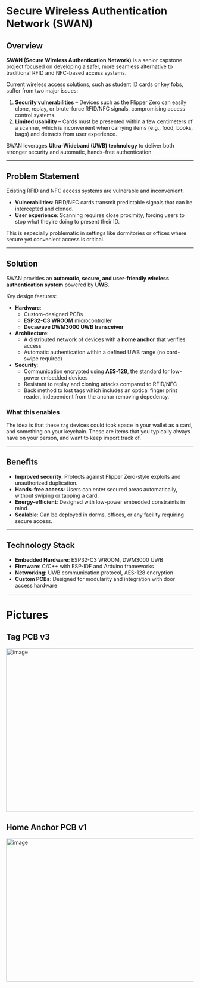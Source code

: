 # Secure Wireless Authentication Network (SWAN)

## Overview
**SWAN (Secure Wireless Authentication Network)** is a senior capstone project focused on developing a safer, more seamless alternative to traditional RFID and NFC-based access systems.  

Current wireless access solutions, such as student ID cards or key fobs, suffer from two major issues:
1. **Security vulnerabilities** – Devices such as the Flipper Zero can easily clone, replay, or brute-force RFID/NFC signals, compromising access control systems.  
2. **Limited usability** – Cards must be presented within a few centimeters of a scanner, which is inconvenient when carrying items (e.g., food, books, bags) and detracts from user experience.

SWAN leverages **Ultra-Wideband (UWB) technology** to deliver both stronger security and automatic, hands-free authentication.  

---

## Problem Statement
Existing RFID and NFC access systems are vulnerable and inconvenient:
- **Vulnerabilities**: RFID/NFC cards transmit predictable signals that can be intercepted and cloned.  
- **User experience**: Scanning requires close proximity, forcing users to stop what they’re doing to present their ID.  

This is especially problematic in settings like dormitories or offices where secure yet convenient access is critical.

---

## Solution
SWAN provides an **automatic, secure, and user-friendly wireless authentication system** powered by **UWB**.  

Key design features:
- **Hardware**:  
  - Custom-designed PCBs  
  - **ESP32-C3 WROOM** microcontroller  
  - **Decawave DWM3000 UWB transceiver**  
- **Architecture**:  
  - A distributed network of devices with a **home anchor** that verifies access  
  - Automatic authentication within a defined UWB range (no card-swipe required)  
- **Security**:  
  - Communication encrypted using **AES-128**, the standard for low-power embedded devices  
  - Resistant to replay and cloning attacks compared to RFID/NFC
  - Back method to lost tags which includes an optical finger print reader, independent from the anchor removing depedency.
 
### What this enables
The idea is that these `tag` devices could took space in your wallet as a card, and something on your keychain.
These are items that you typically always have on your person, and want to keep import track of.

---

## Benefits
- **Improved security**: Protects against Flipper Zero-style exploits and unauthorized duplication.  
- **Hands-free access**: Users can enter secured areas automatically, without swiping or tapping a card.  
- **Energy-efficient**: Designed with low-power embedded constraints in mind.  
- **Scalable**: Can be deployed in dorms, offices, or any facility requiring secure access.  

---

## Technology Stack
- **Embedded Hardware**: ESP32-C3 WROOM, DWM3000 UWB  
- **Firmware**: C/C++ with ESP-IDF and Arduino frameworks  
- **Networking**: UWB communication protocol, AES-128 encryption  
- **Custom PCBs**: Designed for modularity and integration with door access hardware

---

# Pictures

## Tag PCB v3
<img width="597" height="438" alt="image" src="https://github.com/user-attachments/assets/42ec3647-0fd7-474e-b2d9-3dfd2a6edf4b" />

## Home Anchor PCB v1
<img width="834" height="384" alt="image" src="https://github.com/user-attachments/assets/b30a2dc9-13c4-4ea9-8b46-50f87fe7a93d" />



